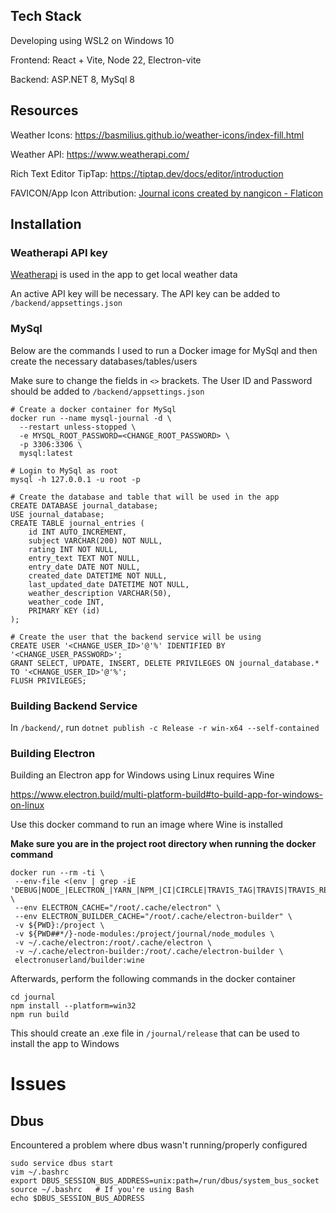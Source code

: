 ## Tech Stack

Developing using WSL2 on Windows 10

Frontend: React + Vite, Node 22, Electron-vite

Backend: ASP.NET 8, MySql 8

## Resources

Weather Icons: https://basmilius.github.io/weather-icons/index-fill.html

Weather API: https://www.weatherapi.com/

Rich Text Editor TipTap: https://tiptap.dev/docs/editor/introduction

FAVICON/App Icon Attribution: <a href="https://www.flaticon.com/free-icons/journal" title="journal icons">Journal icons created by nangicon - Flaticon</a>

## Installation

### Weatherapi API key

[Weatherapi](https://www.weatherapi.com/) is used in the app to get local weather data

An active API key will be necessary. The API key can be added to `/backend/appsettings.json`

### MySql

Below are the commands I used to run a Docker image for MySql and then create the necessary databases/tables/users

Make sure to change the fields in `<>` brackets. The User ID and Password should be added to `/backend/appsettings.json`

```
# Create a docker container for MySql
docker run --name mysql-journal -d \
  --restart unless-stopped \
  -e MYSQL_ROOT_PASSWORD=<CHANGE_ROOT_PASSWORD> \
  -p 3306:3306 \
  mysql:latest

# Login to MySql as root
mysql -h 127.0.0.1 -u root -p

# Create the database and table that will be used in the app
CREATE DATABASE journal_database;
USE journal_database;
CREATE TABLE journal_entries (
    id INT AUTO_INCREMENT,
    subject VARCHAR(200) NOT NULL,
    rating INT NOT NULL,
    entry_text TEXT NOT NULL,
    entry_date DATE NOT NULL,
    created_date DATETIME NOT NULL,
    last_updated_date DATETIME NOT NULL,
    weather_description VARCHAR(50),
    weather_code INT,
    PRIMARY KEY (id)
);

# Create the user that the backend service will be using
CREATE USER '<CHANGE_USER_ID>'@'%' IDENTIFIED BY '<CHANGE_USER_PASSWORD>';
GRANT SELECT, UPDATE, INSERT, DELETE PRIVILEGES ON journal_database.* TO '<CHANGE_USER_ID>'@'%';
FLUSH PRIVILEGES;
```

### Building Backend Service

In `/backend/`, run `dotnet publish -c Release -r win-x64 --self-contained`

### Building Electron

Building an Electron app for Windows using Linux requires Wine

https://www.electron.build/multi-platform-build#to-build-app-for-windows-on-linux

Use this docker command to run an image where Wine is installed

**Make sure you are in the project root directory when running the docker command**

```
docker run --rm -ti \
 --env-file <(env | grep -iE 'DEBUG|NODE_|ELECTRON_|YARN_|NPM_|CI|CIRCLE|TRAVIS_TAG|TRAVIS|TRAVIS_REPO_|TRAVIS_BUILD_|TRAVIS_BRANCH|TRAVIS_PULL_REQUEST_|APPVEYOR_|CSC_|GH_|GITHUB_|BT_|AWS_|STRIP|BUILD_') \
 --env ELECTRON_CACHE="/root/.cache/electron" \
 --env ELECTRON_BUILDER_CACHE="/root/.cache/electron-builder" \
 -v ${PWD}:/project \
 -v ${PWD##*/}-node-modules:/project/journal/node_modules \
 -v ~/.cache/electron:/root/.cache/electron \
 -v ~/.cache/electron-builder:/root/.cache/electron-builder \
 electronuserland/builder:wine
```

Afterwards, perform the following commands in the docker container

```
cd journal
npm install --platform=win32
npm run build
```

This should create an .exe file in `/journal/release` that can be used to install the app to Windows

# Issues

## Dbus

Encountered a problem where dbus wasn't running/properly configured
```
sudo service dbus start
vim ~/.bashrc
export DBUS_SESSION_BUS_ADDRESS=unix:path=/run/dbus/system_bus_socket
source ~/.bashrc   # If you're using Bash
echo $DBUS_SESSION_BUS_ADDRESS
```
